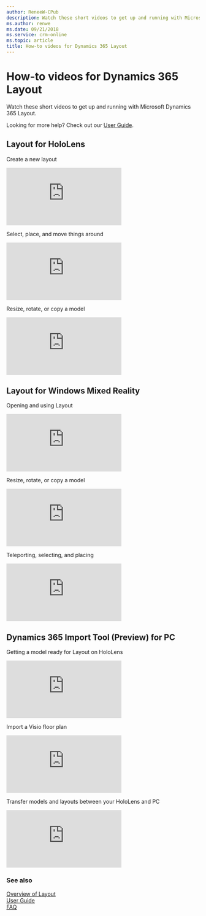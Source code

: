 ```yaml
---
author: ReneeW-CPub
description: Watch these short videos to get up and running with Microsoft Dynamics 365 Layout
ms.author: renwe
ms.date: 09/21/2018
ms.service: crm-online
ms.topic: article
title: How-to videos for Dynamics 365 Layout
---
```


# How-to videos for Dynamics 365 Layout

Watch these short videos to get up and running with Microsoft Dynamics 365
Layout.

Looking for more help? Check out our [User Guide](user-guide.md).

## Layout for HoloLens

Create a new layout
<div class="embeddedvideo"><iframe src="https://www.microsoft.com/en-us/videoplayer/embed/RE2EWQP" frameborder="0" allowfullscreen=""></iframe></div>

Select, place, and move things around
<div class="embeddedvideo"><iframe src="https://www.microsoft.com/en-us/videoplayer/embed/RE2EK2u" frameborder="0" allowfullscreen=""></iframe></div>

Resize, rotate, or copy a model
<div class="embeddedvideo"><iframe src="https://www.microsoft.com/en-us/videoplayer/embed/RE2EZt5" frameborder="0" allowfullscreen=""></iframe></div>

## Layout for Windows Mixed Reality

Opening and using Layout
<div class="embeddedvideo"><iframe src="https://www.microsoft.com/en-us/videoplayer/embed/RE2EOUG" frameborder="0" allowfullscreen=""></iframe></div>

Resize, rotate, or copy a model
<div class="embeddedvideo"><iframe src="https://www.microsoft.com/en-us/videoplayer/embed/RE2EK2x" frameborder="0" allowfullscreen=""></iframe></div>

Teleporting, selecting, and placing
<div class="embeddedvideo"><iframe src="https://www.microsoft.com/en-us/videoplayer/embed/RE2EK2w" frameborder="0" allowfullscreen=""></iframe></div>

## Dynamics 365 Import Tool (Preview) for PC

Getting a model ready for Layout on HoloLens
<div class="embeddedvideo"><iframe src="https://www.microsoft.com/en-us/videoplayer/embed/RE2EZt4" frameborder="0" allowfullscreen=""></iframe></div>

Import a Visio floor plan
<div class="embeddedvideo"><iframe src="https://www.microsoft.com/en-us/videoplayer/embed/RE2EWQO" frameborder="0" allowfullscreen=""></iframe></div>

Transfer models and layouts between your HoloLens and PC
<div class="embeddedvideo"><iframe src="https://www.microsoft.com/en-us/videoplayer/embed/RE2EK2v" frameborder="0" allowfullscreen=""></iframe></div>

### See also
[Overview of Layout](index.md)<br/>
[User Guide](user-guide.md)<br/>
[FAQ](faq.md)<br/>
